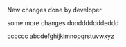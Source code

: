 New changes done by developer

some more changes dondddddddeddd


cccccc
abcdefghijklmnopqrstuvwxyz


